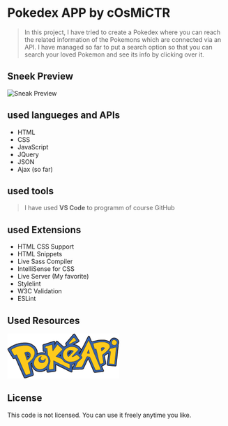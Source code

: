 


# Pokedex APP by cOsMiCTR
> In this project, I have tried to create a Pokedex where you can reach the related information of the Pokemons which are connected via an API. I have managed so far to put a search option so that you can search your loved Pokemon and see its info by clicking over it.

## Sneek Preview

![Sneak Preview](https://cosmictr.github.io/Pokedex/img/sneak_preview.png)


## used langueges and APIs

- HTML
- CSS
- JavaScript
- JQuery
- JSON
- Ajax
(so far)

## used tools

> I have used **VS Code** to programm
> of course GitHub

## used Extensions

- HTML CSS Support
- HTML Snippets
- Live Sass Compiler
- IntelliSense for CSS
- Live Server (My favorite)
- Stylelint
- W3C Validation
- ESLint


## Used Resources

![PokeAPI](https://raw.githubusercontent.com/PokeAPI/media/master/logo/pokeapi_256.png)

## License

This code is not licensed. You can use it freely anytime you like.